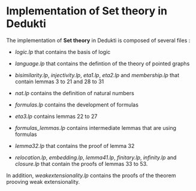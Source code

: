 # Implementation of Set theory in Dedukti

The implementation of __Set theory__ in Dedukti is composed of several files :

- *logic.lp* that contains the basis of logic

- *language.lp* that contains the defintion of the theory of pointed graphs

- *bisimilarity.lp*, *injectivity.lp*, *eta1.lp*, *eta2.lp* and *membership.lp* that contain lemmas 3 to 21 and 28 to 31

- *nat.lp* contains the definition of natural numbers

- *formulas.lp* contains the development of formulas

- *eta3.lp* contains lemmas 22 to 27

- *formulas_lemmas.lp* contains intermediate lemmas that are using formulas

- *lemma32.lp* that contains the proof of lemma 32

- *relocation.lp*, *embedding.lp*, *lemma41.lp*, *finitary.lp*, *infinity.lp* and *closure.lp* that contain the proofs of lemmas 33 to 53.

In addition, *weakextensionality.lp* contains the proofs of the theorem prooving weak extensionality.
